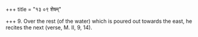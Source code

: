 +++
title = "१३ ०९ शेषम्"

+++
9. Over the rest (of the water) which is poured out towards the east, he recites the next (verse, M. II, 9, 14).
